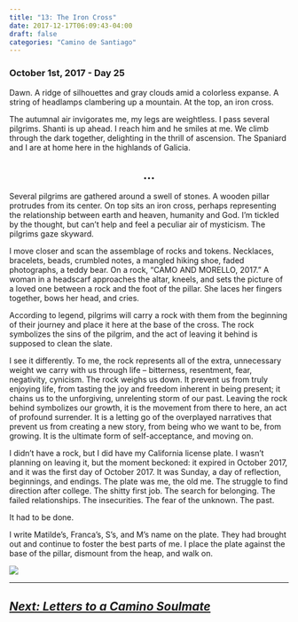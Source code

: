 ```yaml
---
title: "13: The Iron Cross"
date: 2017-12-17T06:09:43-04:00
draft: false
categories: "Camino de Santiago"
---
```


### October 1st, 2017 - Day 25
Dawn. A ridge of silhouettes and gray clouds amid a colorless expanse. A string of headlamps clambering up a mountain. At the top, an iron cross.

The autumnal air invigorates me, my legs are weightless. I pass several pilgrims. Shanti is up ahead. I reach him and he smiles at me. We climb through the dark together, delighting in the thrill of ascension. The Spaniard and I are at home here in the highlands of Galicia.
## <center>...</center>

Several pilgrims are gathered around a swell of stones. A wooden pillar protrudes from its center. On top sits an iron cross, perhaps representing the relationship between earth and heaven, humanity and God. I’m tickled by the thought, but can’t help and feel a peculiar air of mysticism. The pilgrims gaze skyward.

I move closer and scan the assemblage of rocks and tokens. Necklaces, bracelets, beads, crumbled notes, a mangled hiking shoe, faded photographs, a teddy bear. On a rock, “CAMO AND MORELLO, 2017.” A woman in a headscarf approaches the altar, kneels, and sets the picture of a loved one between a rock and the foot of the pillar. She laces her fingers together, bows her head, and cries.

According to legend, pilgrims will carry a rock with them from the beginning of their journey and place it here at the base of the cross. The rock symbolizes the sins of the pilgrim, and the act of leaving it behind is supposed to clean the slate.

I see it differently. To me, the rock represents all of the extra, unnecessary weight we carry with us through life – bitterness, resentment, fear, negativity, cynicism. The rock weighs us down. It prevent us from truly enjoying life, from tasting the joy and freedom inherent in being present; it chains us to the unforgiving, unrelenting storm of our past. Leaving the rock behind symbolizes our growth, it is the movement from there to here, an act of profound surrender. It is a letting go of the overplayed narratives that prevent us from creating a new story, from being who we want to be, from growing. It is the ultimate form of self-acceptance, and moving on.

I didn’t have a rock, but I did have my California license plate. I wasn’t planning on leaving it, but the moment beckoned: it expired in October 2017, and it was the first day of October 2017. It was Sunday, a day of reflection, beginnings, and endings. The plate was me, the old me. The struggle to find direction after college. The shitty first job. The search for belonging. The failed relationships. The insecurities. The fear of the unknown. The past.

It had to be done.

I write Matilde’s, Franca’s, S’s, and M’s name on the plate. They had brought out and continue to foster the best parts of me. I place the plate against the base of the pillar, dismount from the heap, and walk on.

![](/../images/cross.jpg)

---

## _[Next: Letters to a Camino Soulmate](https://caminodesantiago.netlify.com/posts/letters-soulmate/)_